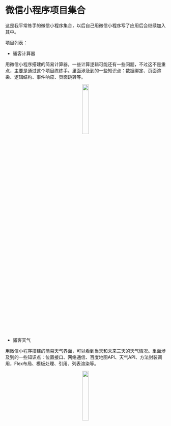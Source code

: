 # 微信小程序项目集合

这是我平常练手的微信小程序集合，以后自己用微信小程序写了应用后会继续加入其中。	

项目列表：


* 骚客计算器

用微信小程序搭建的简易计算器，一些计算逻辑可能还有一些问题，不过这不是重点，主要是通过这个项目练练手。里面涉及到的一些知识点：数据绑定、页面渲染、逻辑结构、事件响应、页面跳转等。		

<center>

<img src="http://oet7ffdgt.bkt.clouddn.com/wx-calculator.jpg" width="20%" height="20%" />

</center>



* 骚客天气

用微信小程序搭建的简易天气界面，可以看到当天和未来三天的天气情况。里面涉及到的一些知识点：位置接口、网络通信、百度地图API、天气API、方法封装调用，Flex布局、模板处理、引用、列表渲染等。		

<center>

<img src="http://oet7ffdgt.bkt.clouddn.com/wx-weather.jpg" width="20%" height="20%" />

</center>





